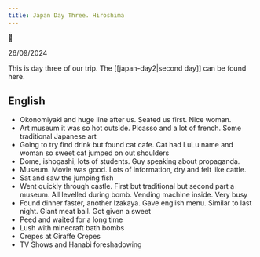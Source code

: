 ```yaml
---
title: Japan Day Three. Hiroshima
---
```


🌱

26/09/2024

This is day three of our trip. The [[japan-day2|second day]] can be found here.

## English
- Okonomiyaki and huge line after us. Seated us first. Nice woman.
- Art museum it was so hot outside. Picasso and a lot of french. Some traditional Japanese art
- Going to try find drink but found cat cafe. Cat had LuLu name and woman so sweet cat jumped on out shoulders
- Dome, ishogashi, lots of students. Guy speaking about propaganda.
- Museum. Movie was good. Lots of information, dry and felt like cattle.
- Sat and saw the jumping fish
- Went quickly through castle. First but traditional but second part a museum. All levelled during bomb. Vending machine inside. Very busy
- Found dinner faster, another Izakaya. Gave english menu. Similar to last night. Giant meat ball. Got given a sweet
- Peed and waited for a long time
- Lush with minecraft bath bombs
- Crepes at Giraffe Crepes
- TV Shows and Hanabi foreshadowing